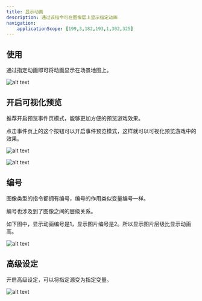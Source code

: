 ```yaml
---
title: 显示动画
description: 通过该指令可在图像层上显示指定动画
navigation:
    applicationScope: [199,3,182,193,1,302,325]
---
```


## 使用

通过指定动画即可将动画显示在场景地图上。

![alt text](https://cdn.gcw.wiki.wiki/gcw/image/zh_hans/commands/images/showanimation/image.png)

## 开启可视化预览

推荐开启预览事件页模式，能够更加方便的预览游戏效果。

点击事件页上的这个按钮可以开启事件预览模式，这样就可以可视化预览游戏中的效果。

![alt text](https://cdn.gcw.wiki.wiki/gcw/image/zh_hans/commands/images/showanimation/image-1.png)

![alt text](https://cdn.gcw.wiki.wiki/gcw/image/zh_hans/commands/images/showanimation/image-2.png)

## 编号

图像类型的指令都拥有编号，编号的作用类似变量编号一样。

编号也涉及到了图像之间的层级关系。

如下图中，显示动画编号是1，显示图片编号是2。所以显示图片层级比显示动画高。

![alt text](https://cdn.gcw.wiki.wiki/gcw/image/zh_hans/commands/images/showanimation/image-3.png)

## 高级设定

开启高级设定，可以将指定源变为指定变量。

![alt text](https://cdn.gcw.wiki.wiki/gcw/image/zh_hans/commands/images/showanimation/image-4.png)
